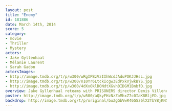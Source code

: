 ```yaml
---
layout: post
title: "Enemy"
id: 181886
date: March 14th, 2014
score: 5
category:
- movie
- Thriller
- Mystery
actors:
- Jake Gyllenhaal
- Mélanie Laurent
- Sarah Gadon
actorsImages:
- http://image.tmdb.org/t/p/w300/wRgIPBzVzIIhWcdJAduPOKJJHsL.jpg
- http://image.tmdb.org/t/p/w300/n10Yr6LtckIcgw3EdPxkVjwkBYS.jpg
- http://image.tmdb.org/t/p/w300/4dXxOklDONdtXGvh0IDGM1BnbfD.jpg
overview: Jake Gyllenhaal reteams with PRISONERS director Denis Villeneuve in this sexy and mind bending thriller. Adam Bell is a glum professor who has grown disinterested by his ordinary life. When Adam discovers a man who appears to be his double, the identical men meet and their lives become bizarrely and hauntingly intertwined. Gyllenhaal is transfixing playing both roles, journeying through a world both familiar and strange. The film’s final and unnerving image will not be soon forgotten by audiences. In the end, only one man can survive.
poster: http://image.tmdb.org/t/p/w500/aQkyFHzNzZoMhxZ7c0IaK8BljED.jpg
backdrop: http://image.tmdb.org/t/p/original/buZgGbVwR46GSz6lX2TbYBjKNXP.jpg
---
```

